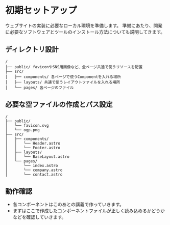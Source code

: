 初期セットアップ
===

ウェブサイトの実装に必要なローカル環境を準備します。
準備にあたり、開発に必要なソフトウェアとツールのインストール方法についても説明してきます。

## ディレクトリ設計

```
/
├── public/ faviconやSNS用画像など、全ページ共通で使うリソースを配置
├── src/
│   ├── components/ 各ページで使うComponentを入れる場所
│   ├── layouts/ 共通で使うレイアウトファイルを入れる場所
│   └── pages/ 各ページのファイル
```

## 必要な空ファイルの作成とパス設定

```
/
├── public/
│   └── favicon.svg
│   └── ogp.png
├── src/
│   ├── components/
│   │   └── Header.astro
│   │   └── Footer.astro
│   ├── layouts/
│   │   └── BaseLayout.astro
│   └── pages/
│       └── index.astro
│       └── company.astro
│       └── contact.astro
```

## 動作確認

- 各コンポーネントはこのあとの講義で作っていきます。
- まずはここで作成したコンポーネントファイルが正しく読み込めるかどうかなどを確認していきます。

